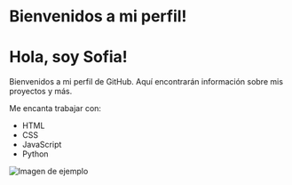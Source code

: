 # Bienvenidos a mi perfil!

<html>
<head>
 
</body>
</html>

<h1>Hola, soy Sofia!</h1>
<p>Bienvenidos a mi perfil de GitHub. Aquí encontrarán información sobre mis proyectos y más.</p>

<p>Me encanta trabajar con:</p>
<ul>
    <li>HTML</li>
    <li>CSS</li>
    <li>JavaScript</li>
    <li>Python</li>
</ul>

<img src="C:\Users\sofil\Downloads\foto git.drawio.svg" alt="Imagen de ejemplo">

<!-- Puedes añadir más HTML y CSS para personalizar aún más tu perfil -->
